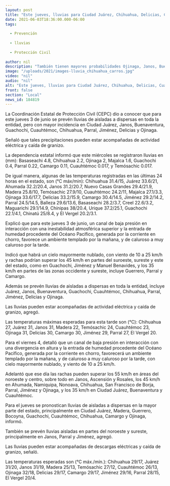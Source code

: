 ```yaml
---
layout: post
title: "Este jueves, lluvias para Ciudad Juárez, Chihuahua, Delicias, Cuauhtémoc y Parral -  Protección Civil"
date: 2021-06-03T18:36:00.000-06:00
tags:
  
  - Prevención
  
  - lluvias
  
  - Protección Civil
  
author: nil
description: "También tienen mayores probabilidades Ojinaga, Janos, Buenaventura, Guachochi y Jiménez; las precipitaciones pueden estar acompañadas de actividad eléctrica y caída de granizo"
image: "/uploads/2021/images-lluvia_chihuahua_carros.jpg"
video: "nil"
audio: "nil"
alt: "Este jueves, lluvias para Ciudad Juárez, Chihuahua, Delicias, Cuauhtémoc y Parral -  Protección Civil"
front: false
section: "Local"
news_id: 184819
---
```


La Coordinación Estatal de Protección Civil (CEPC) dio a conocer que para este jueves 3 de junio se prevén lluvias de aisladas a dispersas en toda la entidad, pero con mayor incidencia en Ciudad Juárez, Janos, Buenaventura, Guachochi, Cuauhtémoc, Chihuahua, Parral, Jiménez, Delicias y Ojinaga.

 

Señaló que tales precipitaciones pueden estar acompañadas de actividad eléctrica y caída de granizo.

 

La dependencia estatal informó que este miércoles se registraron lluvias en (mm): Basaseachi 4.8, Chihuahua 2.2, Ojinaga 2, Majalca 1.6, Guachochi 0.4, Parral 0.22, Camargo 0.11, Cuauhtémoc 0.017, y Temósachic 0.017.

 

De igual manera, algunas de las temperaturas registradas en las últimas 24 horas en el estado, son (°C máx/min): Chihuahua 31.4/15, Juárez 33.6/21, Ahumada 32.2/20.4, Janos 31.2/20.7, Nuevo Casas Grandes 29.4/21.9, Madera 25.8/10, Temósachic 27.9/10, Cuauhtémoc 24.2/11, Majalca 27.1/3.3, Ojinaga 33.6/17.7, Delicias 33.2/15.9, Camargo 30.4/14.5, Jiménez 29.2/14.2, Parral 24.5/14.5, Balleza 29.6/13.6, Basaseachi 28.2/3.7, Creel 22.6/3.2, Maguarichi 29.1/14.9, Chínipas 38/20.4, Urique 37.2/25.1, Guachochi 22.1/4.1, Chinatú 25/8.4, y El Vergel 20.2/3.1.

 

Explicó que para este jueves 3 de junio, un canal de baja presión en interacción con una inestabilidad atmosférica superior y la entrada de humedad procedente del Océano Pacífico, generada por la corriente en chorro, favorece un ambiente templado por la mañana, y de caluroso a muy caluroso por la tarde.

 

Indicó que habrá un cielo mayormente nublado, con viento de 10 a 25 km/h y rachas podrían superar los 45 km/h en partes del suroeste, sureste y este del estado, como en Guachochi, Jiménez y Manuel Benavides, y los 35 km/h en partes de las zonas occidente y sureste, incluye Guerrero, Parral y Camargo.

 

Además se prevén lluvias de aisladas a dispersas en toda la entidad, incluye Juárez, Janos, Buenaventura, Guachochi, Cuauhtémoc, Chihuahua, Parral, Jiménez, Delicias y Ojinaga.

 

Las lluvias pueden estar acompañadas de actividad eléctrica y caída de granizo, agregó.

 

Las temperaturas máximas esperadas para esta tarde son (°C): Chihuahua 27, Juárez 31, Janos 31, Madera 22, Temósachic 24, Cuauhtémoc 23, Ojinaga 31, Delicias 30, Camargo 30, Jiménez 29, Parral 27, El Vergel 20.

 

Para el viernes 4, detalló que un canal de baja presión en interacción con una divergencia en altura y la entrada de humedad procedente del Océano Pacífico, generada por la corriente en chorro, favorecerá un ambiente templado por la mañana, y de caluroso a muy caluroso por la tarde, con cielo mayormente nublado, y viento de 10 a 25 km/h.

 

Adelantó que ese día las rachas pueden superar los 55 km/h en áreas del noroeste y centro, sobre todo en Janos, Ascensión y Rosales, los 45 km/h en Ahumada, Namiquipa, Nonoava, Chihuahua, San Francisco de Borja, Parral, Jiménez y Ojinaga, y los 35 km/h en Ciudad Juárez, Buenaventura y Cuauhtémoc.

 

Para el jueves se pronostican lluvias de aisladas a dispersas en la mayor parte del estado, principalmente en Ciudad Juárez, Madera, Guerrero, Bocoyna, Guachochi, Cuauhtémoc, Chihuahua, Camargo y Ojinaga, informó.

 

También se prevén lluvias aisladas en partes del noroeste y sureste, principalmente en Janos, Parral y Jiménez, agregó.

 

Las lluvias pueden estar acompañadas de descargas eléctricas y caída de granizo, señaló.

 

Las temperaturas esperadas son (°C máx./mín.): Chihuahua 29/17, Juárez 31/20, Janos 31/19, Madera 25/13, Temósachic 27/12, Cuauhtémoc 26/13, Ojinaga 32/18, Delicias 29/17, Camargo 29/17, Jiménez 29/16, Parral 28/15, El Vergel 20/4.